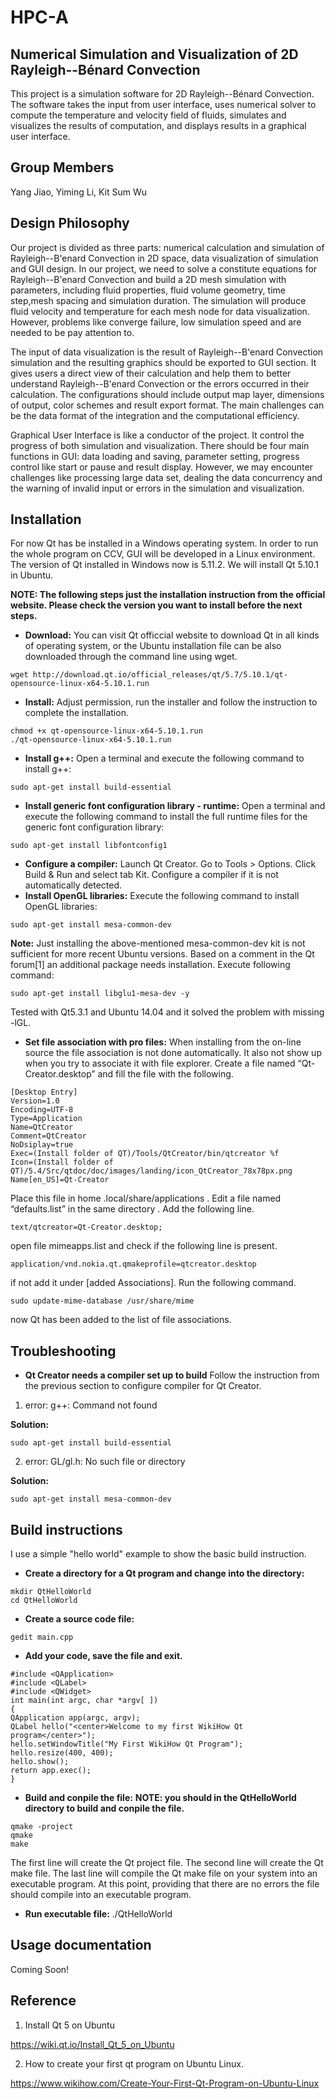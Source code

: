 # HPC-A
## Numerical Simulation and Visualization of 2D Rayleigh--Bénard Convection
This project is a simulation software for 2D Rayleigh--Bénard Convection. The software takes the input
from user interface, uses numerical solver to compute the temperature and velocity field of fluids,
simulates and visualizes the results of computation, and displays results in a graphical user interface.

## Group Members
Yang Jiao, Yiming Li, Kit Sum Wu  

## Design Philosophy
Our project is divided as three parts: numerical calculation and simulation of Rayleigh--B\'enard Convection in 2D space, data visualization of simulation and GUI design. In our project, we need to solve a constitute equations for Rayleigh--B\'enard Convection and  build a 2D mesh simulation with parameters, including fluid properties, fluid volume geometry, time step,mesh spacing and simulation duration. The simulation will produce fluid velocity and temperature for each mesh node for data visualization. However, problems like converge failure, low simulation speed and are needed to be pay attention to.
 
The input of data visualization is the result of Rayleigh--B\'enard Convection simulation and the resulting graphics should be exported to GUI section. It gives users a direct view of their calculation and help them to better understand Rayleigh--B\'enard Convection or the errors occurred in their calculation. The configurations should include output map layer, dimensions of output, color schemes and result export format. The main challenges can be the data format of the integration and the computational efficiency.
 
Graphical User Interface is like a conductor of the project. It control the progress of both simulation and visualization. There should be four main functions in GUI: data loading and saving, parameter setting, progress control like start or pause and result display. However, we may encounter challenges like processing large data set, dealing the data concurrency and the warning of invalid input or errors in the simulation and visualization.

## Installation
For now Qt has be installed in a Windows operating system. In order to run the whole program on CCV, GUI will be developed in a Linux environment. The version of Qt installed in Windows now is 5.11.2. We will install Qt 5.10.1 in Ubuntu.

**NOTE: The following steps just the installation instruction from the official website. Please check the version you want to install before the next steps.**

- **Download:**
You can visit Qt officcial website to download Qt in all kinds of operating system, or the Ubuntu installation file can be also downloaded through the command line using wget.
```
wget http://download.qt.io/official_releases/qt/5.7/5.10.1/qt-opensource-linux-x64-5.10.1.run
```
- **Install:**
Adjust permission, run the installer and follow the instruction to complete the installation.
```
chmod +x qt-opensource-linux-x64-5.10.1.run
./qt-opensource-linux-x64-5.10.1.run
```
- **Install g++:**
Open a terminal and execute the following command to install g++:
```
sudo apt-get install build-essential
```
- **Install generic font configuration library - runtime:**
Open a terminal and execute the following command to install the full runtime files for the generic font configuration library:
```
sudo apt-get install libfontconfig1
```
- **Configure a compiler:**
Launch Qt Creator. Go to Tools > Options. Click Build & Run and select tab Kit. Configure a compiler if it is not automatically detected.
- **Install OpenGL libraries:**
Execute the following command to install OpenGL libraries:
```
sudo apt-get install mesa-common-dev
```
**Note:** Just installing the above-mentioned mesa-common-dev kit is not sufficient for more recent Ubuntu versions. Based on a comment in the Qt forum[1] an additional package needs installation. Execute following command:
```
sudo apt-get install libglu1-mesa-dev -y
```
Tested with Qt5.3.1 and Ubuntu 14.04 and it solved the problem with missing -lGL.
- **Set file association with pro files:**
When installing from the on-line source the file association is not done automatically. It also not show up when you try to associate it with file explorer. Create a file named “Qt-Creator.desktop” and fill the file with the following.
```
[Desktop Entry]
Version=1.0
Encoding=UTF-8
Type=Application
Name=QtCreator
Comment=QtCreator
NoDsiplay=true
Exec=(Install folder of QT)/Tools/QtCreator/bin/qtcreator %f
Icon=(Install folder of QT)/5.4/Src/qtdoc/doc/images/landing/icon_QtCreator_78x78px.png
Name[en_US]=Qt-Creator
```
Place this file in home .local/share/applications .
Edit a file named “defaults.list” in the same directory . Add the following line.
```
text/qtcreator=Qt-Creator.desktop;
```
open file mimeapps.list and check if the following line is present.
```
application/vnd.nokia.qt.qmakeprofile=qtcreator.desktop
```
if not add it under [added Associations].
Run the following command.
```
sudo update-mime-database /usr/share/mime
```
now Qt has been added to the list of file associations.

## Troubleshooting
- **Qt Creator needs a compiler set up to build**
Follow the instruction from the previous section to configure compiler for Qt Creator.
1. error: g++: Command not found

**Solution:**
```
sudo apt-get install build-essential
```
2. error: GL/gl.h: No such file or directory

**Solution:**
```
sudo apt-get install mesa-common-dev
```

## Build instructions

I use a simple "hello world" example to show the basic build instruction.

- **Create a directory for a Qt program and change into the directory:**
```
mkdir QtHelloWorld
cd QtHelloWorld
```

- **Create a source code file:**

```
gedit main.cpp
```
- **Add your code, save the file and exit.**
```
#include <QApplication>
#include <QLabel>
#include <QWidget>
int main(int argc, char *argv[ ])
{
QApplication app(argc, argv);
QLabel hello("<center>Welcome to my first WikiHow Qt program</center>");
hello.setWindowTitle("My First WikiHow Qt Program");
hello.resize(400, 400);
hello.show();
return app.exec();
}
```


- **Build and conpile the file:**
**NOTE: you should in the QtHelloWorld directory to build and conpile the file.**

```
qmake -project
qmake
make
```
The first line will create the Qt project file.
The second line will create the Qt make file.
The last line will compile the Qt make file on your system into an executable program. At this point, providing that there are no errors the file should compile into an executable program.

- **Run executable file:**
 ./QtHelloWorld



## Usage documentation
Coming Soon!

## Reference
1. Install Qt 5 on Ubuntu

https://wiki.qt.io/Install_Qt_5_on_Ubuntu

2. How to create your first qt program on Ubuntu Linux.

https://www.wikihow.com/Create-Your-First-Qt-Program-on-Ubuntu-Linux
